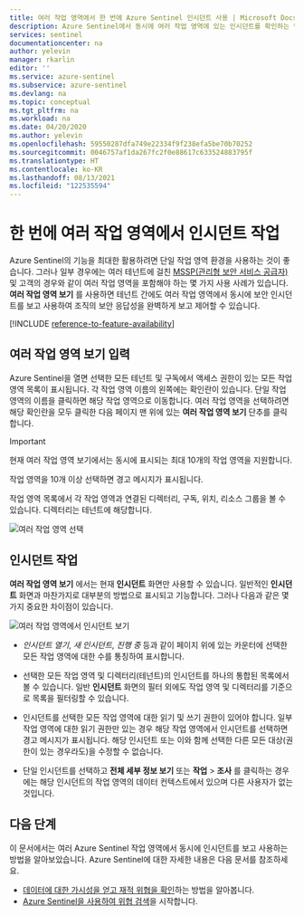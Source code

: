 ```yaml
---
title: 여러 작업 영역에서 한 번에 Azure Sentinel 인시던트 사용 | Microsoft Docs
description: Azure Sentinel에서 동시에 여러 작업 영역에 있는 인시던트를 확인하는 방법입니다.
services: sentinel
documentationcenter: na
author: yelevin
manager: rkarlin
editor: ''
ms.service: azure-sentinel
ms.subservice: azure-sentinel
ms.devlang: na
ms.topic: conceptual
ms.tgt_pltfrm: na
ms.workload: na
ms.date: 04/20/2020
ms.author: yelevin
ms.openlocfilehash: 59550287dfa749e22334f9f238efa5be70b70252
ms.sourcegitcommit: 0046757af1da267fc2f0e88617c633524883795f
ms.translationtype: HT
ms.contentlocale: ko-KR
ms.lasthandoff: 08/13/2021
ms.locfileid: "122535594"
---
```

# <a name="work-with-incidents-in-many-workspaces-at-once"></a>한 번에 여러 작업 영역에서 인시던트 작업 

 Azure Sentinel의 기능을 최대한 활용하려면 단일 작업 영역 환경을 사용하는 것이 좋습니다. 그러나 일부 경우에는 여러 테넌트에 걸친 [MSSP(관리형 보안 서비스 공급자)](./multiple-tenants-service-providers.md) 및 고객의 경우와 같이 여러 작업 영역을 포함해야 하는 몇 가지 사용 사례가 있습니다. **여러 작업 영역 보기** 를 사용하면 테넌트 간에도 여러 작업 영역에서 동시에 보안 인시던트를 보고 사용하여 조직의 보안 응답성을 완벽하게 보고 제어할 수 있습니다.

[!INCLUDE [reference-to-feature-availability](includes/reference-to-feature-availability.md)]

## <a name="entering-multiple-workspace-view"></a>여러 작업 영역 보기 입력

Azure Sentinel을 열면 선택한 모든 테넌트 및 구독에서 액세스 권한이 있는 모든 작업 영역 목록이 표시됩니다. 각 작업 영역 이름의 왼쪽에는 확인란이 있습니다. 단일 작업 영역의 이름을 클릭하면 해당 작업 영역으로 이동합니다. 여러 작업 영역을 선택하려면 해당 확인란을 모두 클릭한 다음 페이지 맨 위에 있는 **여러 작업 영역 보기** 단추를 클릭합니다.

> [!IMPORTANT]
> 현재 여러 작업 영역 보기에서는 동시에 표시되는 최대 10개의 작업 영역을 지원합니다. 
> 
> 작업 영역을 10개 이상 선택하면 경고 메시지가 표시됩니다.

작업 영역 목록에서 각 작업 영역과 연결된 디렉터리, 구독, 위치, 리소스 그룹을 볼 수 있습니다. 디렉터리는 테넌트에 해당합니다.

   ![여러 작업 영역 선택](./media/multiple-workspace-view/workspaces.png)

## <a name="working-with-incidents"></a>인시던트 작업

**여러 작업 영역 보기** 에서는 현재 **인시던트** 화면만 사용할 수 있습니다. 일반적인 **인시던트** 화면과 마찬가지로 대부분의 방법으로 표시되고 기능합니다. 그러나 다음과 같은 몇 가지 중요한 차이점이 있습니다.

   ![여러 작업 영역에서 인시던트 보기](./media/multiple-workspace-view/incidents.png)

- *인시던트 열기*, *새 인시던트*, *진행 중* 등과 같이 페이지 위에 있는 카운터에 선택한 모든 작업 영역에 대한 수를 통칭하여 표시합니다.

- 선택한 모든 작업 영역 및 디렉터리(테넌트)의 인시던트를 하나의 통합된 목록에서 볼 수 있습니다. 일반 **인시던트** 화면의 필터 외에도 작업 영역 및 디렉터리를 기준으로 목록을 필터링할 수 있습니다.

- 인시던트를 선택한 모든 작업 영역에 대한 읽기 및 쓰기 권한이 있어야 합니다. 일부 작업 영역에 대한 읽기 권한만 있는 경우 해당 작업 영역에서 인시던트를 선택하면 경고 메시지가 표시됩니다. 해당 인시던트 또는 이와 함께 선택한 다른 모든 대상(권한이 있는 경우라도)을 수정할 수 없습니다.

- 단일 인시던트를 선택하고 **전체 세부 정보 보기** 또는 **작업** > **조사** 를 클릭하는 경우에는 해당 인시던트의 작업 영역의 데이터 컨텍스트에서 있으며 다른 사용자가 없는 것입니다.

## <a name="next-steps"></a>다음 단계
이 문서에서는 여러 Azure Sentinel 작업 영역에서 동시에 인시던트를 보고 사용하는 방법을 알아보았습니다. Azure Sentinel에 대한 자세한 내용은 다음 문서를 참조하세요.
- [데이터에 대한 가시성을 얻고 재적 위협을 확인](get-visibility.md)하는 방법을 알아봅니다.
- [Azure Sentinel을 사용하여 위협 검색](detect-threats-built-in.md)을 시작합니다.

